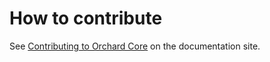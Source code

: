 # How to contribute

See [Contributing to Orchard Core](https://docs.orchardcore.net/en/latest/guides/contributing/) on the documentation site.